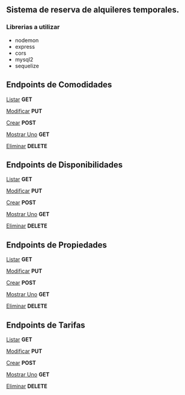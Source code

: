 ## Sistema de reserva de alquileres temporales.

### Librerias a utilizar

* nodemon
* express
* cors
* mysql2
* sequelize

## Endpoints de Comodidades

[Listar](http://localhost:5000/api/v1/comodidad) **GET**

[Modificar](http://localhost:5000/api/v1/comodidad/4) **PUT**

[Crear](http://localhost:5000/api/v1/comodidad) **POST**

[Mostrar Uno](http://localhost:5000/api/v1/comodidad/4) **GET**

[Eliminar](http://localhost:5000/api/v1/comodidad/4) **DELETE**

## Endpoints de Disponibilidades

[Listar](http://localhost:5000/api/v1/disponibilidad) **GET**

[Modificar](http://localhost:5000/api/v1/disponibilidad/6) **PUT**

[Crear](http://localhost:5000/api/v1/disponibilidad) **POST**

[Mostrar Uno](http://localhost:5000/api/v1/disponibilidad/6) **GET**

[Eliminar](http://localhost:5000/api/v1/disponibilidad/6) **DELETE**

## Endpoints de Propiedades

[Listar](http://localhost:5000/api/v1/propiedad) **GET**

[Modificar](http://localhost:5000/api/v1/propiedad/6) **PUT**

[Crear](http://localhost:5000/api/v1/propiedad) **POST**

[Mostrar Uno](http://localhost:5000/api/v1/propiedad/6) **GET**

[Eliminar](http://localhost:5000/api/v1/propiedad/6) **DELETE**

## Endpoints de Tarifas

[Listar](http://localhost:5000/api/v1/tarifa) **GET**

[Modificar](http://localhost:5000/api/v1/tarifa/6) **PUT**

[Crear](http://localhost:5000/api/v1/tarifa) **POST**

[Mostrar Uno](http://localhost:5000/api/v1/tarifa/6) **GET**

[Eliminar](http://localhost:5000/api/v1/tarifa/6) **DELETE**
